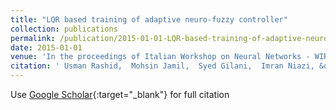 ```yaml
---
title: "LQR based training of adaptive neuro-fuzzy controller"
collection: publications
permalink: /publication/2015-01-01-LQR-based-training-of-adaptive-neuro-fuzzy-controller
date: 2015-01-01
venue: 'In the proceedings of Italian Workshop on Neural Networks - WIRN'
citation: ' Usman Rashid,  Mohsin Jamil,  Syed Gilani,  Imran Niazi, &quot;LQR based training of adaptive neuro-fuzzy controller.&quot; In the proceedings of Italian Workshop on Neural Networks - WIRN, 2015.'
---
```

Use [Google Scholar](https://scholar.google.com/scholar?q=LQR+based+training+of+adaptive+neuro+fuzzy+controller){:target="_blank"} for full citation